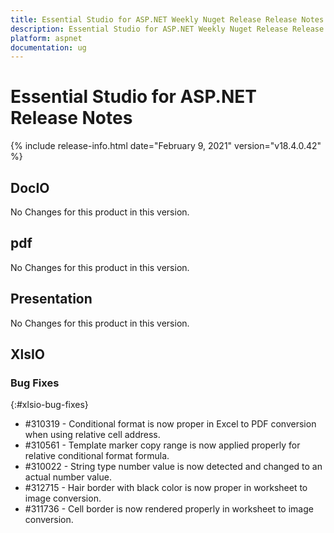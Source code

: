 ```yaml
---
title: Essential Studio for ASP.NET Weekly Nuget Release Release Notes  
description: Essential Studio for ASP.NET Weekly Nuget Release Release Notes  
platform: aspnet
documentation: ug
---
```


# Essential Studio for ASP.NET  Release Notes  

{% include release-info.html date="February 9, 2021"  version="v18.4.0.42" %} 






## DocIO

No Changes for this product in this version.

[//]: # "Delete the contents of this file while new content is added."

## pdf

No Changes for this product in this version.

[//]: # "Delete the contents of this file while new content is added."

## Presentation

No Changes for this product in this version.

[//]: # "Delete the contents of this file while new content is added."

## XlsIO

### Bug Fixes
{:#xlsio-bug-fixes}

* \#310319 - Conditional format is now proper in Excel to PDF conversion when using relative cell address.
* \#310561 - Template marker copy range is now applied properly for relative conditional format formula.
* \#310022 - String type number value is now detected and changed to an actual number value.
* \#312715 - Hair border with black color is now proper in worksheet to image conversion.
* \#311736 - Cell border is now rendered properly in worksheet to image conversion.
